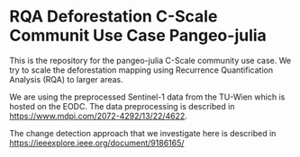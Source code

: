 # RQA Deforestation C-Scale Communit Use Case Pangeo-julia

This is the repository for the pangeo-julia C-Scale community use case. 
We try to scale the deforestation mapping using Recurrence Quantification Analysis (RQA) to larger areas.

We are using the preprocessed Sentinel-1 data from the TU-Wien which is hosted on the EODC.
The data preprocessing is described in https://www.mdpi.com/2072-4292/13/22/4622.

The change detection approach that we investigate here is described in https://ieeexplore.ieee.org/document/9186165/

